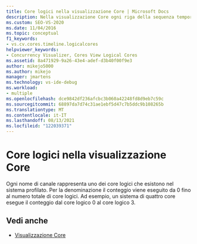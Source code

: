 ```yaml
---
title: Core logici nella visualizzazione Core | Microsoft Docs
description: Nella visualizzazione Core ogni riga della sequenza temporale rappresenta un core logico e le righe sono denominate Core logico 0, Core logico 1 e così via.
ms.custom: SEO-VS-2020
ms.date: 11/04/2016
ms.topic: conceptual
f1_keywords:
- vs.cv.cores.timeline.logicalcores
helpviewer_keywords:
- Concurrency Visualizer, Cores View Logical Cores
ms.assetid: 8a471929-9a26-43e4-adef-d3b40f00f9e3
author: mikejo5000
ms.author: mikejo
manager: jmartens
ms.technology: vs-ide-debug
ms.workload:
- multiple
ms.openlocfilehash: dce9842df236afcbc3b060a42248fd8d9eb7c59c
ms.sourcegitcommit: 68897da7d74c31ae1ebf5d47c7b5ddc9b108265b
ms.translationtype: MT
ms.contentlocale: it-IT
ms.lasthandoff: 08/13/2021
ms.locfileid: "122039371"
---
```

# <a name="cores-view-logical-cores"></a>Core logici nella visualizzazione Core
Ogni nome di canale rappresenta uno dei core logici che esistono nel sistema profilato. Per la denominazione il conteggio viene eseguito da 0 fino al numero totale di core logici. Ad esempio, un sistema di quattro core esegue il conteggio dal core logico 0 al core logico 3.

## <a name="see-also"></a>Vedi anche
- [Visualizzazione Core](../profiling/cores-view.md)